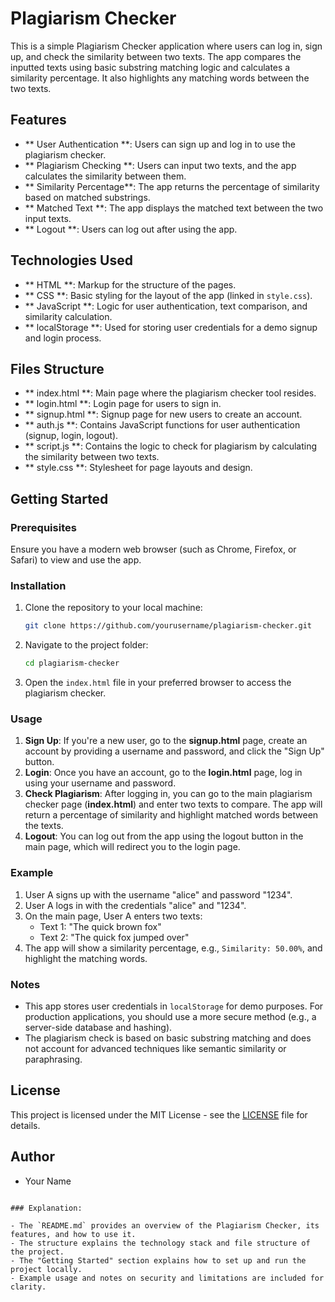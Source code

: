 # Plagiarism Checker

This is a simple Plagiarism Checker application where users can log in, sign up, and check the similarity between two texts. The app compares the inputted texts using basic substring matching logic and calculates a similarity percentage. It also highlights any matching words between the two texts.

## Features

- ** User Authentication **: Users can sign up and log in to use the plagiarism checker. 
- ** Plagiarism Checking **: Users can input two texts, and the app calculates the similarity between them.
- ** Similarity Percentage**: The app returns the percentage of similarity based on matched substrings.
- ** Matched Text **: The app displays the matched text between the two input texts.
- ** Logout **: Users can log out after using the app.

## Technologies Used

- ** HTML **: Markup for the structure of the pages.
- ** CSS **: Basic styling for the layout of the app (linked in `style.css`).
- ** JavaScript **: Logic for user authentication, text comparison, and similarity calculation.
- ** localStorage **: Used for storing user credentials for a demo signup and login process.

## Files Structure

- ** index.html **: Main page where the plagiarism checker tool resides.
- ** login.html **: Login page for users to sign in.
- ** signup.html **: Signup page for new users to create an account.
- ** auth.js **: Contains JavaScript functions for user authentication (signup, login, logout).
- ** script.js **: Contains the logic to check for plagiarism by calculating the similarity between two texts.
- ** style.css **: Stylesheet for page layouts and design.

## Getting Started

### Prerequisites

Ensure you have a modern web browser (such as Chrome, Firefox, or Safari) to view and use the app.

### Installation

1. Clone the repository to your local machine:

   ```bash
   git clone https://github.com/yourusername/plagiarism-checker.git
   ```

2. Navigate to the project folder:

   ```bash
   cd plagiarism-checker
   ```

3. Open the `index.html` file in your preferred browser to access the plagiarism checker.

### Usage

1. **Sign Up**: If you're a new user, go to the **signup.html** page, create an account by providing a username and password, and click the "Sign Up" button.
2. **Login**: Once you have an account, go to the **login.html** page, log in using your username and password.
3. **Check Plagiarism**: After logging in, you can go to the main plagiarism checker page (**index.html**) and enter two texts to compare. The app will return a percentage of similarity and highlight matched words between the texts.
4. **Logout**: You can log out from the app using the logout button in the main page, which will redirect you to the login page.

### Example

1. User A signs up with the username "alice" and password "1234".
2. User A logs in with the credentials "alice" and "1234".
3. On the main page, User A enters two texts:
   - Text 1: "The quick brown fox"
   - Text 2: "The quick fox jumped over"
4. The app will show a similarity percentage, e.g., `Similarity: 50.00%`, and highlight the matching words.

### Notes

- This app stores user credentials in `localStorage` for demo purposes. For production applications, you should use a more secure method (e.g., a server-side database and hashing).
- The plagiarism check is based on basic substring matching and does not account for advanced techniques like semantic similarity or paraphrasing.

## License

This project is licensed under the MIT License - see the [LICENSE](LICENSE) file for details.

## Author

- Your Name
```

### Explanation:

- The `README.md` provides an overview of the Plagiarism Checker, its features, and how to use it.
- The structure explains the technology stack and file structure of the project.
- The "Getting Started" section explains how to set up and run the project locally.
- Example usage and notes on security and limitations are included for clarity.

